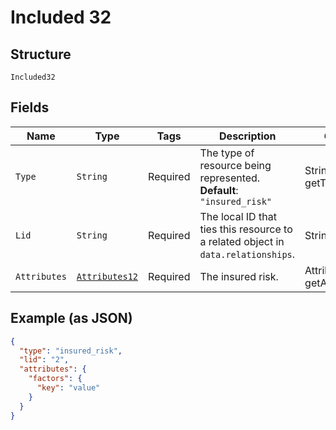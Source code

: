 
# Included 32

## Structure

`Included32`

## Fields

| Name | Type | Tags | Description | Getter | Setter |
|  --- | --- | --- | --- | --- | --- |
| `Type` | `String` | Required | The type of resource being represented.<br>**Default**: `"insured_risk"` | String getType() | setType(String type) |
| `Lid` | `String` | Required | The local ID that ties this resource to a related object in `data.relationships`. | String getLid() | setLid(String lid) |
| `Attributes` | [`Attributes12`](../../doc/models/attributes-12.md) | Required | The insured risk. | Attributes12 getAttributes() | setAttributes(Attributes12 attributes) |

## Example (as JSON)

```json
{
  "type": "insured_risk",
  "lid": "2",
  "attributes": {
    "factors": {
      "key": "value"
    }
  }
}
```

